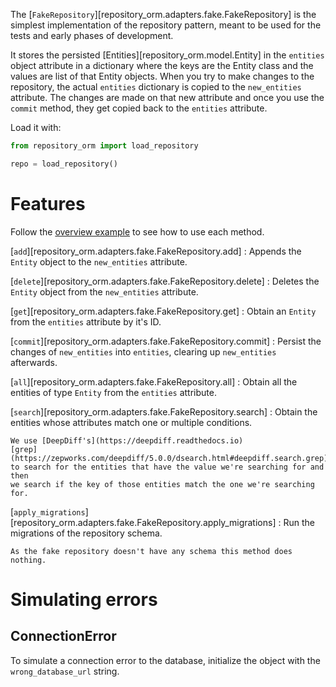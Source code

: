 The [`FakeRepository`][repository_orm.adapters.fake.FakeRepository] is the
simplest implementation of the repository pattern, meant to be used for the
tests and early phases of development.

It stores the persisted [Entities][repository_orm.model.Entity] in the
`entities` object attribute in a dictionary where the keys are the Entity class
and the values are list of that Entity objects. When you try to make changes to
the repository, the actual `entities` dictionary is copied to the `new_entities`
attribute. The changes are made on that new attribute and once you use the
`commit` method, they get copied back to the `entities` attribute.

Load it with:

```python
from repository_orm import load_repository

repo = load_repository()
```

# Features

Follow the [overview example](index.md#a-simple-example) to see how to use each
method.

[`add`][repository_orm.adapters.fake.FakeRepository.add]
: Appends the `Entity` object to the `new_entities` attribute.

[`delete`][repository_orm.adapters.fake.FakeRepository.delete]
: Deletes the `Entity` object from the `new_entities` attribute.

[`get`][repository_orm.adapters.fake.FakeRepository.get]
: Obtain an `Entity` from the `entities` attribute by it's ID.

[`commit`][repository_orm.adapters.fake.FakeRepository.commit]
: Persist the changes of `new_entities` into `entities`, clearing up
    `new_entities` afterwards.

[`all`][repository_orm.adapters.fake.FakeRepository.all]
: Obtain all the entities of type `Entity` from the `entities` attribute.

[`search`][repository_orm.adapters.fake.FakeRepository.search]
: Obtain the entities whose attributes match one or multiple conditions.

    We use [DeepDiff's](https://deepdiff.readthedocs.io)
    [grep](https://zepworks.com/deepdiff/5.0.0/dsearch.html#deepdiff.search.grep)
    to search for the entities that have the value we're searching for and then
    we search if the key of those entities match the one we're searching for.

[`apply_migrations`][repository_orm.adapters.fake.FakeRepository.apply_migrations]
: Run the migrations of the repository schema.

    As the fake repository doesn't have any schema this method does nothing.

# Simulating errors

## ConnectionError

To simulate a connection error to the database, initialize the object with the
`wrong_database_url` string.
